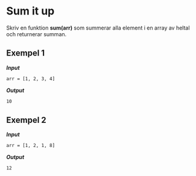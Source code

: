 # Sum it up

Skriv en funktion **sum(arr)** som summerar alla element i en array av heltal och returnerar summan.

## Exempel 1

**_Input_**

```bash
arr = [1, 2, 3, 4]
```

**_Output_**

```bash
10
```

## Exempel 2

**_Input_**

```bash
arr = [1, 2, 1, 8]
```

**_Output_**

```bash
12
```
